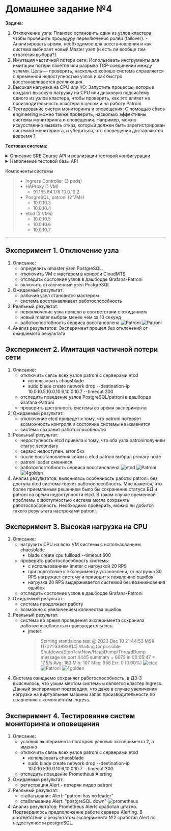 # Домашнее задание №4
**Задача:**

1. Отключение узла: Планово остановить один из узлов кластера, чтобы проверить процедуру
переключения ролей (failover). - Анализировать время, необходимое для восстановления и как
система выбирает новый Master узел (и есть ли вообще там стратегия выбора?).
2. Имитация частичной потери сети: Использовать инструменты для имитации потери пакетов
или разрыва TCP-соединений между узлами. Цель — проверить, насколько хорошо система
справляется с временной недоступностью узлов и как быстро восстанавливается репликация.
3. Высокая нагрузка на CPU или I/O: Запустить процессы, которые создают высокую нагрузку на CPU или дисковую подсистему одного из узлов кластера, чтобы проверить, как это влияет на
производительность кластера в целом и на работу Patroni.
4. Тестирование систем мониторинга и оповещения: С помощью chaos engineering можно также
проверить, насколько эффективны системы мониторинга и оповещения. Например, можно
искусственно вызвать отказ, который должен быть зарегистрирован системой мониторинга, и
убедиться, что оповещения доставляются вовремя ?

**Тестовая система:**

<details> <summary>  Описание SRE Course API и реализации тестовой конфигурации</summary> <br>

> SRE course weather API обеспечивает доступ к БД "weather" с таблицами "cities" и "forecast".
> 
> Доступные запросы:
> 
> - Cities: GET /Cities/{id}; PUT /Cities/{id}; POST /Cities; GET /Cities
> - Forecast: GET /Forecast/{id}; PUT /Forecast/{id}; POST /Forecast/{cityId}; GET /Forecast
> - WeatherForecast: GET /WeatherForecast

![ Схема API](./pics/swagger_scheme.png)

</details>

<details> <summary>  Наполнение тестовой базы API </summary> <br>

> **Table Cities:** 170 записей. Список  городов России с населением более 100 тыс.
> **Table Forecast:** 1190 записей. Список записей о прогноза погоды на 7 дней для каждого города.
</details>

Компоненты системы

> - Ingress Controller (3 pods)
> - HAProxy (1 VM)
>   - 91.185.84.176 10.0.10.2
> - PosgreSQL, patroni (2 VMs)
>   - 10.0.10.3
>   - 10.0.10.4
> - etcd (3 VMs)
>   - 10.0.10.5
>   - 10.0.10.6
>   - 10.0.10.7
 
------------

## Эксперимент 1. Отключение узла
1. Описание:
    - определить nmaster узел PostgreSQL.
    - отключить VM c мастером в консоли CloudMTS
    - отследить состояние узлов в дашборде Grafana-Patroni
    - включить отключенный узел PostgreSQL
2. Ожидаемый результат:
    - рабочий узел становится мастером
    - система восстанавливает работоспособность
3. Реальный результат:
    - переключение узла прошло в соответствии с ожиданием
    - новый master выбран менее чем за 10 секунд
    - работоспостобность сервиса восстановлена
    ![ Patroni](./pics/Screenshot-2023-12-10-e1-1.png)
    ![ Patroni](./pics/Screenshot-2023-12-10-e1-2.png)
4. Анализ результатов: Эксперимент прошел без отклонений от ожидаемого результата

## Эксперимент 2. Имитация частичной потери сети
1. Описание:
    - отключить связь всех узлов patroni c серверами etcd
        - использовать chaosblade
        - sudo blade create network drop --destination-ip 10.0.10.5,10.0.10.6,10.0.10.7  --timeout 300
    - отследить поведение узлов PostgreSQL/patroni в дашборде Grafana-Patroni
    - проверить доступность системы во время эксперимента
2. Ожидаемый результат:
    - отключение etcd приведет к тому, что patroni потеряет возможность контроля и состояние системы не изменится
    - система сохранит работоспособностю
3. Реальный результат:
    - недоступность etcd привела к тому, что оба узла patroniполучили статус secondary
    - сервис недоступен. error 5xx
    - после восстановления связи с etcd patroni выбрал primary node
    - patroni leader сменился
    - работоспостобность сервиса восстановлена
    ![ etcd](./pics/Screenshot-2023-12-10-e2-1.png)
    ![ Patroni](./pics/Screenshot-2023-12-10-e2-2.png)
    ![ 4golden](./pics/Screenshot-2023-12-10-e2-3.png)
4. Анализ результатов: выяснилась особенность работы patroni: без доступа etcd система теряет работоспособность. Мне кажется, что более приемлемым решением было бы сохранение статуса БД и patroni на время недоступности etcd. В таком случае временной проблемы с доступностью система могла сохранять работоспособность. Необходимо проверить, можно ли добится такого результата настроками patroni.

## Эксперимент 3. Высокая нагрузка на CPU
1. Описание:
    - нагрузить CPU на всех VM системы с использованием chaosblade
        - blade create cpu fullload --timeout 600
    - проверить работоспособность системы
        - с использованием jmeter с нагрузкой 20 RPS
        - при подготовке к эксперименту установлени, то нагрузка 30 RPS нагружает систему и приводит к появлению ошибок
        - нагрузка 20 RPS выдерживается системой без возникновения ошибок
    - отследить состояние узлов в дашборде Grafana-Patroni
2. Ожидаемый результат:
    - система продолжает работу
    - возможно с увеличением количества ошибок
3. Реальный результат:
    - система во время проведения эксперимента сохранила работоспособность и производительнось
        - jmeter:
            > Starting standalone test @ 2023 Dec 10 21:44:53 MSK (1702233893914)
            > Waiting for possible Shutdown/StopTestNow/HeapDump/ThreadDump message on port 4445
            > summary =   6073 in 00:05:47 =   17.5/s Avg:   163 Min:   107 Max:   958 Err:     0 (0.00%)
    ![ etcd](./pics/Screenshot-2023-12-10-e3-1.png)
    ![ Patroni](./pics/Screenshot-2023-12-10-e3-2.png)
    ![ 4golden](./pics/Screenshot-2023-12-10-e3-3.png)
4. Система ожидаемо сохраняет работоспособность. в ДЗ-3 выяснилось, что узким местом системыы является кластер Ingress. Данный эксперимент подтвердил, что даже в случае увеличения нагрузки на виртуальные машины запас производительности по сравнению с компонентом Ingress.


## Эксперимент 4. Тестирование систем мониторинга и оповещения
1. Описание:
    - условия эксперимента повторяю условия эксперимента 2, а именно
    - отключить связь всех узлов patroni c серверами etcd
        - использовать chaosblade
        - sudo blade create network drop --destination-ip 10.0.10.5,10.0.10.6,10.0.10.7  --timeout 300
    - отследить поведение Prometheus Alerting
2. Ожидаемый результат:
    - регистрация Alert - потерян лидер patroni
3. Реальный результат:
    - стабатывание Alert: "patroni has no leader"
    - стабатывание Alert: "postgreSQL down"
    ![ prometheus ](./pics/Screenshot-2023-12-10-e4-1.png)
4. Анализ результатов: Prometheus Alerts сработал штатно. Подтвердилось предположение работе сервера Alerting. В соответствии с результатом эксперимента №2 сработал Alert по недоступности postgreSQL.
